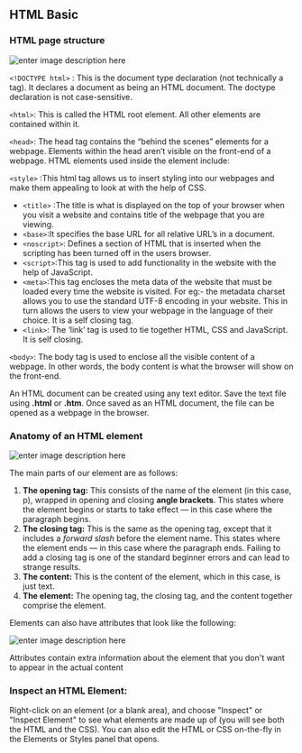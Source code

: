 ## HTML Basic 
### HTML page structure 
![enter image description here](https://media.geeksforgeeks.org/wp-content/cdn-uploads/20220401160946/HTML-Basic-Format-768x534.png)

```<!DOCTYPE html>``` : This is the document type declaration (not technically a tag). It declares a document as being an HTML document. The doctype declaration is not case-sensitive.

```<html>```: This is called the HTML root element. All other elements are contained within it.

```<head>```:  The head tag contains the “behind the scenes” elements for a webpage. Elements within the head aren’t visible on the front-end of a webpage. HTML elements used inside the <head> element include:

```<style>``` :This html tag allows us to insert styling into our webpages and make them appealing to look at with the help of CSS.
-   ```<title>``` :The title is what is displayed on the top of your browser when you visit a website and contains title of the webpage that you are viewing.
-   ```<base>```:It specifies the base URL for all relative URL’s in a document.
-   ```<noscript>```: Defines a section of HTML that is inserted when the scripting has been turned off in the users browser.
-  ```<script>```:This tag is used to add functionality in the website with the help of JavaScript.
-   ```<meta>```:This tag encloses the meta data of the website that must be loaded every time the website is visited. For eg:- the metadata charset allows you to use the standard UTF-8 encoding in your website. This in turn allows the users to view your webpage in the language of their choice. It is a self closing tag.
-   ```<link>```: The ‘link’ tag is used to tie together HTML, CSS and JavaScript. It is self closing.

```<body>```:  The body tag is used to enclose all the visible content of a webpage. In other words, the body content is what the browser will show on the front-end.

An HTML document can be created using any text editor. Save the text file using  **.html**  or  **.htm**. Once saved as an HTML document, the file can be opened as a webpage in the browser.

### Anatomy of an HTML element
![enter image description here](https://developer.mozilla.org/en-US/docs/Learn/Getting_started_with_the_web/HTML_basics/grumpy-cat-small.png)


The main parts of our element are as follows:

1.  **The opening tag:**  This consists of the name of the element (in this case, p), wrapped in opening and closing  **angle brackets**. This states where the element begins or starts to take effect — in this case where the paragraph begins.
2.  **The closing tag:**  This is the same as the opening tag, except that it includes a  _forward slash_  before the element name. This states where the element ends — in this case where the paragraph ends. Failing to add a closing tag is one of the standard beginner errors and can lead to strange results.
3.  **The content:**  This is the content of the element, which in this case, is just text.
4.  **The element:**  The opening tag, the closing tag, and the content together comprise the element.


Elements can also have attributes that look like the following:

![enter image description here](https://developer.mozilla.org/en-US/docs/Learn/Getting_started_with_the_web/HTML_basics/grumpy-cat-attribute-small.png)

Attributes contain extra information about the element that you don't want to appear in the actual content


### Inspect an HTML Element:

Right-click on an element (or a blank area), and choose "Inspect" or "Inspect Element" to see what elements are made up of (you will see both the HTML and the CSS). You can also edit the HTML or CSS on-the-fly in the Elements or Styles panel that opens.



